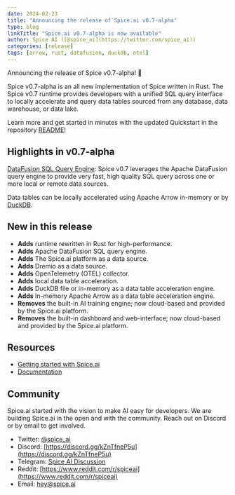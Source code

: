 ```yaml
---
date: 2024-02-23
title: "Announcing the release of Spice.ai v0.7-alpha"
type: blog
linkTitle: "Spice.ai v0.7-alpha is now available"
author: Spice AI ([@spice_ai](https://twitter.com/spice_ai))
categories: [release]
tags: [arrow, rust, datafusion, duckdb, otel]
---
```


Announcing the release of Spice v0.7-alpha! 🏹

Spice v0.7-alpha is an all new implementation of Spice written in Rust. The Spice v0.7 runtime provides developers with a unified SQL query interface to locally accelerate and query data tables sourced from any database, data warehouse, or data lake.

Learn more and get started in minutes with the updated Quickstart in the repository [README](https://github.com/spiceai/spiceai/blob/trunk/README.md)!

## Highlights in v0.7-alpha

[DataFusion SQL Query Engine](https://github.com/apache/arrow-datafusion): Spice v0.7 leverages the Apache DataFusion query engine to provide very fast, high quality SQL query across one or more local or remote data sources.

Data tables can be locally accelerated using Apache Arrow in-memory or by [DuckDB](https://duckdb.org/).

## New in this release

- **Adds** runtime rewritten in Rust for high-performance.
- **Adds** Apache DataFusion SQL query engine.
- **Adds** The Spice.ai platform as a data source.
- **Adds** Dremio as a data source.
- **Adds** OpenTelemetry (OTEL) collector.
- **Adds** local data table acceleration.
- **Adds** DuckDB file or in-memory as a data table acceleration engine.
- **Adds** In-memory Apache Arrow as a data table acceleration engine.
- **Removes** the built-in AI training engine; now cloud-based and provided by the Spice.ai platform.
- **Removes** the built-in dashboard and web-interface; now cloud-based and provided by the Spice.ai platform.

## Resources

- [Getting started with Spice.ai](https://docs.spiceai.org/getting-started/)
- [Documentation](https://docs.spiceai.org/)

## Community

Spice.ai started with the vision to make AI easy for developers. We are building Spice.ai in the open and with the community. Reach out on Discord or by email to get involved.

- Twitter: [@spice_ai](https://twitter.com/spice_ai)
- Discord: [https://discord.gg/kZnTfneP5u](https://discord.gg/kZnTfneP5u)
- Telegram: [Spice AI Discussion](https://t.me/spiceaichat)
- Reddit: [https://www.reddit.com/r/spiceai](https://www.reddit.com/r/spiceai)
- Email: [hey@spice.ai](mailto:hey@spice.ai)
